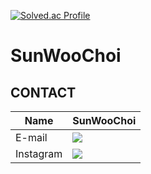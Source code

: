 [![Solved.ac Profile](http://mazassumnida.wtf/api/v2/generate_badge?boj=csw040505)](https://solved.ac/csw040505/)
# SunWooChoi


## CONTACT
|Name|SunWooChoi|
|------|-----|
|E-mail|<a href="saintcsw1@gmail.com" target="_blank"><img src="https://img.shields.io/badge/saintcsw1@gmail.com-EA4335?style=flat-square&logo=gmail&logoColor=white"/></a>|
|Instagram|<a href="https://www.instagram.com/sunwoochoi04/" target="_blank"><img src="https://img.shields.io/badge/sunwoochoi04-E4405F?style=flat-square&logo=instagram&logoColor=white"/></a>|
